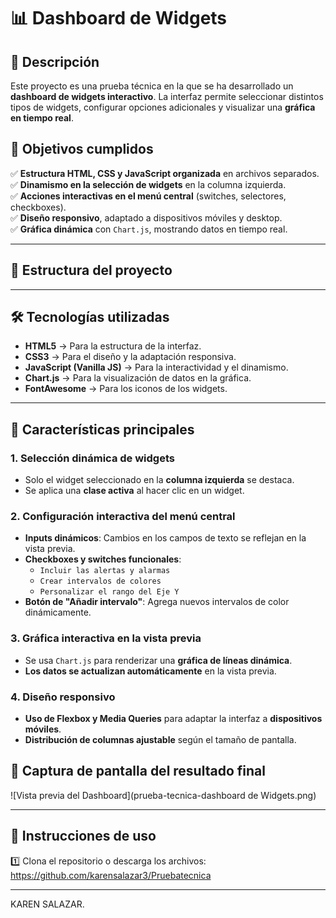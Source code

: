 # 📊 Dashboard de Widgets

## 📌 Descripción
Este proyecto es una prueba técnica en la que se ha desarrollado un **dashboard de widgets interactivo**. La interfaz permite seleccionar distintos tipos de widgets, configurar opciones adicionales y visualizar una **gráfica en tiempo real**.  

## 🎯 **Objetivos cumplidos**
✅ **Estructura HTML, CSS y JavaScript organizada** en archivos separados.  
✅ **Dinamismo en la selección de widgets** en la columna izquierda.  
✅ **Acciones interactivas en el menú central** (switches, selectores, checkboxes).  
✅ **Diseño responsivo**, adaptado a dispositivos móviles y desktop.  
✅ **Gráfica dinámica** con `Chart.js`, mostrando datos en tiempo real.  

---

## 📂 **Estructura del proyecto**

---

## 🛠️ **Tecnologías utilizadas**
- **HTML5** → Para la estructura de la interfaz.  
- **CSS3** → Para el diseño y la adaptación responsiva.  
- **JavaScript (Vanilla JS)** → Para la interactividad y el dinamismo.  
- **Chart.js** → Para la visualización de datos en la gráfica.  
- **FontAwesome** → Para los iconos de los widgets.  

---

## 🚀 **Características principales**
### **1. Selección dinámica de widgets**
- Solo el widget seleccionado en la **columna izquierda** se destaca.
- Se aplica una **clase activa** al hacer clic en un widget.

### **2. Configuración interactiva del menú central**
- **Inputs dinámicos**: Cambios en los campos de texto se reflejan en la vista previa.
- **Checkboxes y switches funcionales**:
  - `Incluir las alertas y alarmas`
  - `Crear intervalos de colores`
  - `Personalizar el rango del Eje Y`
- **Botón de "Añadir intervalo"**: Agrega nuevos intervalos de color dinámicamente.

### **3. Gráfica interactiva en la vista previa**
- Se usa `Chart.js` para renderizar una **gráfica de líneas dinámica**.
- **Los datos se actualizan automáticamente** en la vista previa.

### **4. Diseño responsivo**
- **Uso de Flexbox y Media Queries** para adaptar la interfaz a **dispositivos móviles**.
- **Distribución de columnas ajustable** según el tamaño de pantalla.


## 📸 **Captura de pantalla del resultado final**
![Vista previa del Dashboard](prueba-tecnica-dashboard de Widgets.png)



---

## 📜 **Instrucciones de uso**
1️⃣ Clona el repositorio o descarga los archivos:  
https://github.com/karensalazar3/Pruebatecnica

---

KAREN SALAZAR.
